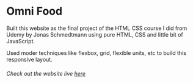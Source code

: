 # Omni Food
Built this website as the final project of the HTML CSS course I did from Udemy by Jonas Schmedtmann using pure HTML, CSS and little bit of JavaScript.

Used moder techniques like flexbox, grid, flexible units, etc to build this responsive layout.

###### Check out the website live [here](https://omnifood-zen.netlify.app/)
